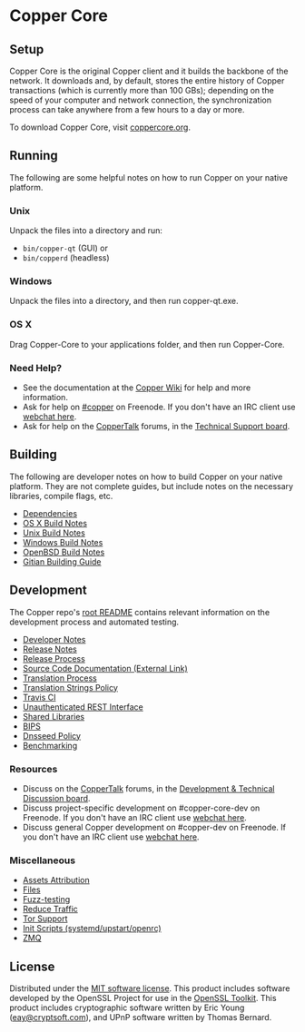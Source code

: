 Copper Core
=============

Setup
---------------------
Copper Core is the original Copper client and it builds the backbone of the network. It downloads and, by default, stores the entire history of Copper transactions (which is currently more than 100 GBs); depending on the speed of your computer and network connection, the synchronization process can take anywhere from a few hours to a day or more.

To download Copper Core, visit [coppercore.org](https://copper.org/en/releases/).

Running
---------------------
The following are some helpful notes on how to run Copper on your native platform.

### Unix

Unpack the files into a directory and run:

- `bin/copper-qt` (GUI) or
- `bin/copperd` (headless)

### Windows

Unpack the files into a directory, and then run copper-qt.exe.

### OS X

Drag Copper-Core to your applications folder, and then run Copper-Core.

### Need Help?

* See the documentation at the [Copper Wiki](https://en.copper.it/wiki/Main_Page)
for help and more information.
* Ask for help on [#copper](http://webchat.freenode.net?channels=copper) on Freenode. If you don't have an IRC client use [webchat here](http://webchat.freenode.net?channels=copper).
* Ask for help on the [CopperTalk](https://coppertalk.org/) forums, in the [Technical Support board](https://coppertalk.org/index.php?board=4.0).

Building
---------------------
The following are developer notes on how to build Copper on your native platform. They are not complete guides, but include notes on the necessary libraries, compile flags, etc.

- [Dependencies](dependencies.md)
- [OS X Build Notes](build-osx.md)
- [Unix Build Notes](build-unix.md)
- [Windows Build Notes](build-windows.md)
- [OpenBSD Build Notes](build-openbsd.md)
- [Gitian Building Guide](gitian-building.md)

Development
---------------------
The Copper repo's [root README](/README.md) contains relevant information on the development process and automated testing.

- [Developer Notes](developer-notes.md)
- [Release Notes](release-notes.md)
- [Release Process](release-process.md)
- [Source Code Documentation (External Link)](https://dev.visucore.com/copper/doxygen/)
- [Translation Process](translation_process.md)
- [Translation Strings Policy](translation_strings_policy.md)
- [Travis CI](travis-ci.md)
- [Unauthenticated REST Interface](REST-interface.md)
- [Shared Libraries](shared-libraries.md)
- [BIPS](bips.md)
- [Dnsseed Policy](dnsseed-policy.md)
- [Benchmarking](benchmarking.md)

### Resources
* Discuss on the [CopperTalk](https://coppertalk.org/) forums, in the [Development & Technical Discussion board](https://coppertalk.org/index.php?board=6.0).
* Discuss project-specific development on #copper-core-dev on Freenode. If you don't have an IRC client use [webchat here](http://webchat.freenode.net/?channels=copper-core-dev).
* Discuss general Copper development on #copper-dev on Freenode. If you don't have an IRC client use [webchat here](http://webchat.freenode.net/?channels=copper-dev).

### Miscellaneous
- [Assets Attribution](assets-attribution.md)
- [Files](files.md)
- [Fuzz-testing](fuzzing.md)
- [Reduce Traffic](reduce-traffic.md)
- [Tor Support](tor.md)
- [Init Scripts (systemd/upstart/openrc)](init.md)
- [ZMQ](zmq.md)

License
---------------------
Distributed under the [MIT software license](/COPYING).
This product includes software developed by the OpenSSL Project for use in the [OpenSSL Toolkit](https://www.openssl.org/). This product includes
cryptographic software written by Eric Young ([eay@cryptsoft.com](mailto:eay@cryptsoft.com)), and UPnP software written by Thomas Bernard.
